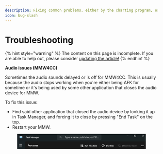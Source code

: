 ```yaml
---
description: Fixing common problems, either by the charting program, or something else.
icon: bug-slash
---
```


# Troubleshooting

{% hint style="warning" %}
The content on this page is incomplete. If you are able to help out, please consider [updating the article!](start-here.md)
{% endhint %}

**Audio issues (MMW4CC)**

Sometimes the audio sounds delayed or is off for MMW4CC. This is usually because the audio stops working when you're either being AFK for sometime or it's being used by some other application that closes the audio device for MMW.

To fix this issue:

* Find said other application that closed the audio device by looking it up in Task Manager, and forcing it to close by pressing "End Task" on the top.
* Restart your MMW.

<figure><img src="../.gitbook/assets/image_2024-09-07_152240074.png" alt=""><figcaption></figcaption></figure>

